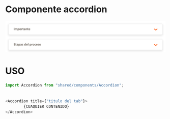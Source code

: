 # Componente accordion

![acordeon](./images/accordion.png)

# USO

```js
import Accordion from "shared/components/Accordion";


<Accordion title={"titulo del tab"}>
        {CUAQUIER CONTENIDO}
</Accordion>

```
